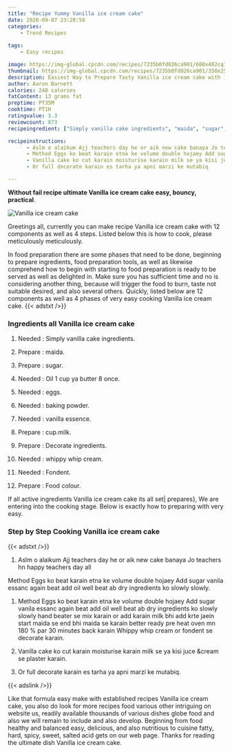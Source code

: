 ```yaml
---
title: "Recipe Yummy Vanilla ice cream cake"
date: 2020-09-07 23:28:59
categories:
    - Trend Recipes
    
tags:
    - Easy recipes

image: https://img-global.cpcdn.com/recipes/7235b0fd026ca901/680x482cq70/vanilla-ice-cream-cake-recipe-main-photo.jpg
thumbnail: https://img-global.cpcdn.com/recipes/7235b0fd026ca901/350x250cq70/vanilla-ice-cream-cake-recipe-main-photo.jpg
description: Easiest Way to Prepare Tasty Vanilla ice cream cake with 12 ingredients and 4 stages of easy cooking.
author: Aaron Barnett
calories: 248 calories
fatContent: 13 grams fat
preptime: PT35M
cooktime: PT1H
ratingvalue: 3.3
reviewcount: 873
recipeingredient: ["Simply vanilla cake ingredients", "maida", "sugar", "Oil 1 cup ya butter 8 once", "eggs", "baking powder", "vanilla essence", "cupmilk", "Decorate ingredients", "whippy whip cream", "Fondent", "Food colour"]

recipeinstructions: 
      - Aslm o alaikum Ajj teachers day he or aik new cake banaya Jo teachers hn happy teachers day all Method Eggs ko beat karain etna ke volume double hojaey Add sugar vanila essanc again beat add oil well beat ab dry ingredients ko slowly slowly 
      - Method Eggs ko beat karain etna ke volume double hojaey Add sugar vanila essanc again beat add oil well beat ab dry ingredients ko slowly slowly hand beater se mix karain or add karain milk bhi add krte jaein start maida se end bhi maida se karain better ready pre heat oven mn 180  par 30 minutes back karain Whippy whip cream or fondent se decorate karain 
      - Vanilla cake ko cut karain moisturise karain milk se ya kisi juce cream se plaster karain 
      - Or full decorate karain es tarha ya apni marzi ke mutabiq

---
```




**Without fail recipe ultimate Vanilla ice cream cake easy, bouncy, practical**. 


![Vanilla ice cream cake](https://img-global.cpcdn.com/recipes/7235b0fd026ca901/680x482cq70/vanilla-ice-cream-cake-recipe-main-photo.jpg "Vanilla ice cream cake")




Greetings all, currently you can make recipe Vanilla ice cream cake with 12 components as well as 4 steps. Listed below this is how to cook, please meticulously meticulously.

In food preparation there are some phases that need to be done, beginning to prepare ingredients, food preparation tools, as well as likewise comprehend how to begin with starting to food preparation is ready to be served as well as delighted in. Make sure you has sufficient time and no is considering another thing, because will trigger the food to burn, taste not suitable desired, and also several others. Quickly, listed below are 12 components as well as 4 phases of very easy cooking Vanilla ice cream cake.
{{< adstxt />}}

### Ingredients all Vanilla ice cream cake


1. Needed  : Simply vanilla cake ingredients.

1. Prepare  : maida.

1. Prepare  : sugar.

1. Needed  : Oil 1 cup ya butter 8 once.

1. Needed  : eggs.

1. Needed  : baking powder.

1. Needed  : vanilla essence.

1. Prepare  : cup.milk.

1. Prepare  : Decorate ingredients.

1. Needed  : whippy whip cream.

1. Needed  : Fondent.

1. Prepare  : Food colour.



If all active ingredients Vanilla ice cream cake its all set| prepares}, We are entering into the cooking stage. Below is exactly how to preparing with very easy.

### Step by Step Cooking Vanilla ice cream cake

{{< adstxt />}}


1. Aslm o alaikum 
Ajj teachers day he or aik new cake banaya 
Jo teachers hn happy teachers day all 

Method 
Eggs ko beat karain etna ke volume double hojaey 
Add sugar vanila essanc again beat add oil well beat ab dry ingredients ko slowly slowly.



1. Method 
Eggs ko beat karain etna ke volume double hojaey 
Add sugar vanila essanc again beat add oil well beat ab dry ingredients ko slowly slowly hand beater se mix karain or add karain milk bhi add krte jaein start maida se end bhi maida se karain better ready pre heat oven mn 180 % par 30 minutes back karain 
Whippy whip cream or fondent se decorate karain.



1. Vanilla cake ko cut karain moisturise karain milk se ya kisi juce &amp;cream se plaster karain.



1. Or full decorate karain es tarha ya apni marzi ke mutabiq.





{{< adslink />}}

Like that formula easy make with established recipes Vanilla ice cream cake, you also do look for more recipes food various other intriguing on website us, readily available thousands of various dishes globe food and also we will remain to include and also develop. Beginning from food healthy and balanced easy, delicious, and also nutritious to cuisine fatty, hard, spicy, sweet, salted acid gets on our web page. Thanks for reading the ultimate dish Vanilla ice cream cake.
